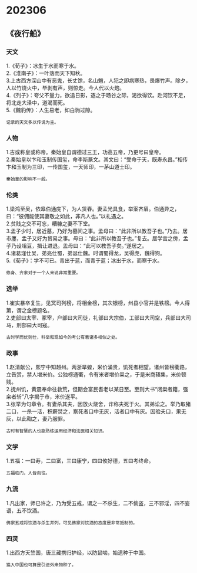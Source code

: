# 202306
## 《夜行船》
### 天文
1.《荀子》：冰生于水而寒于水。  
2.《淮南子》：一叶落而天下知秋。  
3.上古西方深山中有恶鬼，长丈馀，名山魈，人犯之即病寒热，畏爆竹声。除夕，人以竹烧火中，毕剥有声，则惊走。今人代以火炮。  
4.《列子》：夸父不量力，欲追日影，逐之于旸谷之际，渴欲得饮。赴河饮不足，将北走大泽中，道渴而死。  
5.《魏豹传》：人生易老，如白驹过隙。  
```
记录的天文多以传说为主。
```
### 人物
1.古或称皇或称帝。秦始皇自谓德过三王，功高五帝，乃更号曰皇帝。  
2.秦始皇以卞和玉制传国玺，命李斯篆文。其文曰：“受命于天，既寿永昌。”相传卞和玉制为三印，一传国玺，一天师印，一茅山道士印。
```
秦始皇的影响不一般。
```
### 伦类
1.梁鸿至吴，依皋伯通庑下，为人赁舂。妻孟光具食，举案齐眉。伯通异之，曰：“彼佣能使其妻敬之如此，非凡人也。”以礼遇之。  
2.贫贱之交不可忘，糟糠之妻不下堂。  
3.孟子少时，居近墓，乃好为墓间之事。孟母曰：“此非所以教吾子也。”乃去。居市廛，孟子又好为贸易之事。母曰：“此非所以教吾子也。”复去。居学宫之傍，孟子乃设俎豆，揖让进退。孟母曰：“此可以教吾子矣。”遂居之。  
4.诸葛瑾仕吴，弟亮仕蜀，弟诞仕魏。时谓蜀得龙，吴得虎，魏得狗。  
5.《荀子》：学不可已。青出于蓝，而青于蓝；冰出于水，而寒于水。
```
修身、齐家对于一个人来说非常重要。
```
### 选举
1.崔实暴卒复生，见冥司列榜，将相金榜，其次银榜，州县小官并是铁榜。今人得第，谓之金榜题名。  
2.吏部曰太宰、冢宰，户部曰大司徒，礼部曰大宗伯，工部曰大司空，兵部曰大司马，刑部曰大司寇。
```
古时学而优则仕，科举和现如今的考公有着诸多相似之处。
```
### 政事
1.赵清献公，熙宁中知越州。两浙旱蝗，米价涌贵，饥死者相望。诸州皆榜衢路，立告赏，禁人增米价。公独榜通衢，令有米者增价粜之，于是米商辏集，米价顿贱。  
2.抚州饥，黄震奉命往救荒，但期会富民耆老以某日至。至则大书“闭粜者籍，强籴者斩”八字揭于市，米价遂平。  
3.张举为句章令。有妻杀其夫，因放火烧舍，诈称夫死于火。其弟讼之。举乃取猪二口，一杀一活，积薪焚之，察死者口中无灰，活者口中有灰。因验夫口，果无灰，以此鞫之，妻乃服罪。
```
古时有智慧的人也能熟练运用经济和法医相关知识。
```
### 文学
1.五福：一曰寿，二曰富，三曰康宁，四曰攸好德，五曰考终命。
```
五福临门，人皆向往。
```
### 九流
1.凡出家，师已许之，乃为受五戒，谓之一不杀生，二不偷盗，三不邪淫，四不妄语，五不饮酒。
```
佛家五戒将饮酒与杀生并列，可见佛家对饮酒的态度是非常抵制的。
```
### 四灵
1.出西方天竺国，唐三藏携归护经，以防鼠啮，始遗种于中国。
```
猫入中国也可算是引进外来物种了。
```